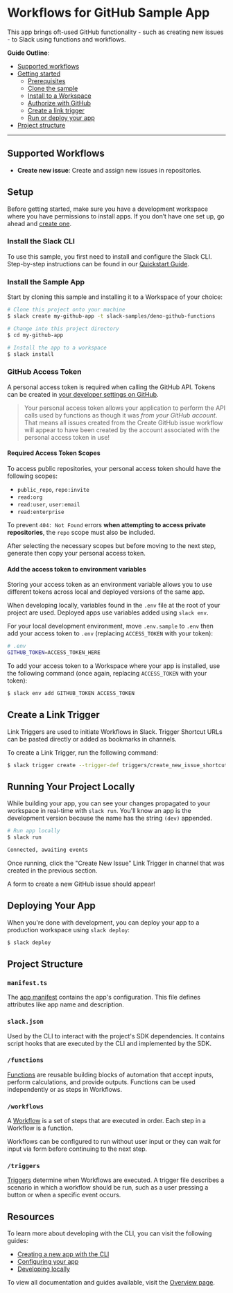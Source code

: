 # Workflows for GitHub Sample App

This app brings oft-used GitHub functionality - such as creating new issues - to Slack using functions and workflows.

**Guide Outline**:

- [Supported workflows](#supported-workflows)
- [Getting started](#getting-started)
  - [Prerequisites](#prerequisites)
  - [Clone the sample](#clone-the-sample)
  - [Install to a Workspace](#install-to-a-workspace)
  - [Authorize with GitHub](#authorize-with-github)
  - [Create a link trigger](#create-a-link-trigger)
  - [Run or deploy your app](#run-or-deploy-your-app)
- [Project structure](#project-structure)

---

## Supported Workflows

- **Create new issue**: Create and assign new issues in repositories.

## Setup

Before getting started, make sure you have a development workspace where you
have permissions to install apps. If you don’t have one set up, go ahead and
[create one](https://slack.com/create).

### Install the Slack CLI

To use this sample, you first need to install and configure the Slack CLI.
Step-by-step instructions can be found in our
[Quickstart Guide](https://api.slack.com/future/quickstart).

### Install the Sample App

Start by cloning this sample and installing it to a Workspace of your choice:

```zsh
# Clone this project onto your machine
$ slack create my-github-app -t slack-samples/deno-github-functions

# Change into this project directory
$ cd my-github-app

# Install the app to a workspace
$ slack install
```

### GitHub Access Token

A personal access token is required when calling the GitHub API. Tokens can be
created in [your developer settings on GitHub](https://github.com/settings/tokens).

> Your personal access token allows your application to perform the API calls
used by functions as though it was _from your GitHub account_. That means all
issues created from the Create GitHub issue workflow will appear to have been
created by the account associated with the personal access token in use!

#### Required Access Token Scopes

To access public repositories, your personal access token should have the following scopes:

- `public_repo`, `repo:invite`
- `read:org`
- `read:user`, `user:email`
- `read:enterprise`

To prevent `404: Not Found` errors **when attempting to access private repositories**, the `repo` scope must also be included.

After selecting the necessary scopes but before moving to the next step, generate
then copy your personal access token.

#### Add the access token to environment variables

Storing your access token as an environment variable allows you to use
different tokens across local and deployed versions of the same app. 

When developing locally, variables found in the `.env` file at the root of your
project are used. Deployed apps use variables added using `slack env`.

For your local development environment, move `.env.sample` to `.env` then add
your access token to `.env` (replacing `ACCESS_TOKEN` with your token):

```bash
# .env
GITHUB_TOKEN=ACCESS_TOKEN_HERE
```

To add your access token to a Workspace where your app is installed, use the
following command (once again, replacing `ACCESS_TOKEN` with your token):

```zsh
$ slack env add GITHUB_TOKEN ACCESS_TOKEN
```

## Create a Link Trigger

Link Triggers are used to initiate Workflows in Slack. Trigger Shortcut URLs can be pasted directly or added as bookmarks in channels. 

To create a Link Trigger, run the following command:

```zsh
$ slack trigger create --trigger-def triggers/create_new_issue_shortcut.ts
```

## Running Your Project Locally

While building your app, you can see your changes propagated to your workspace
in real-time with `slack run`. You'll know an app is the development version
because the name has the string `(dev)` appended.

```zsh
# Run app locally
$ slack run

Connected, awaiting events
```

Once running, click the "Create New Issue" Link Trigger in channel that was created in the previous section. 

A form to create a new GitHub issue should appear!
## Deploying Your App

When you're done with development, you can deploy your app to a production
workspace using `slack deploy`:

```zsh
$ slack deploy
```

## Project Structure

### `manifest.ts`

The [app manifest](https://api.slack.com/future/manifest) contains the app's
configuration. This file defines attributes like app name and description.

### `slack.json`

Used by the CLI to interact with the project's SDK dependencies. It contains
script hooks that are executed by the CLI and implemented by the SDK.

### `/functions`

[Functions](https://api.slack.com/future/functions) are reusable building blocks
of automation that accept inputs, perform calculations, and provide outputs.
Functions can be used independently or as steps in Workflows.

### `/workflows`

A [Workflow](https://api.slack.com/future/workflows) is a set of steps that are
executed in order. Each step in a Workflow is a function.

Workflows can be configured to run without user input or they can wait for input
via form before continuing to the next step.

### `/triggers`

[Triggers](https://api.slack.com/future/triggers) determine when Workflows are
executed. A trigger file describes a scenario in which a workflow should be run,
such as a user pressing a button or when a specific event occurs.

## Resources

To learn more about developing with the CLI, you can visit the following guides:

- [Creating a new app with the CLI](https://api.slack.com/future/create)
- [Configuring your app](https://api.slack.com/future/manifest)
- [Developing locally](https://api.slack.com/future/run)

To view all documentation and guides available, visit the
[Overview page](https://api.slack.com/future/overview).
